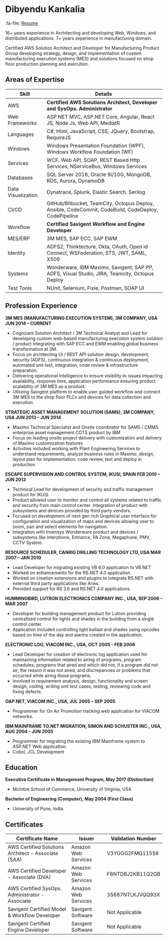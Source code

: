 # Dibyendu Kankalia

:fa-file: [Resume](https://github.com/dibyenduk/MyWebSite/blob/main/files/DibyenduKankalia.pdf?raw=true)

16+ years experience in Architecting and developing Web, Windows, and distributed
applications. 7+ years experience in manufacturing domain.

Certified AWS Solution Architect and Developer for Manufacturing Product Group
developing strategy, design, and implementation of custom manufacturing execution
systems (MES) and solutions focused on shop floor production planning and execution.


## Areas of Expertise

| Skill      | Details                          |
| ----------- | ------------------------------------ |
| AWS       | **Certified AWS Solutions Architect, Developer and SysOps. Administrator** |
| Web Frameworks | ASP.NET MVC, ASP.NET Core, Angular, React JS, Node Js, Web API, MediatR |
| Languages | C#, Html, JavaScript, CSS, JQuery, Bootstrap, RequireJS |
| Windows   | Windows Presentation Foundation (WPF), Windows Workflow Foundation (WF) |
| Services | WCF, Web API, SOAP, REST Based Http Services, NServiceBus, Windows Services |
| Databases | SQL Server 2016, Oracle 9i/10G, MongoDB, RDS, Aurora, DynamoDB |
| Data Visualization | Dynatrace, Splunk, Elastic Search. Serilog |
| CI/CD | GitHub/Bitbucket, TeamCity, Octopus Deploy, Ansible, CodeCommit, CodeBuild, CodeDeploy, CodePipeline|
| Workflow | **Certified Savigent Workflow and Engine Developer** |
| MES/ERP | 3M MES, SAP ECC, SAP EWM | 
| Identity | ADFS2, Thinktecture, Okta, OAuth, Open id Connect, WSFederation, STS, JWT, SAML, X509 |
| Systems| Wonderware, IBM Maximo, Savigent, SAP PP, ADFS, Visual Studio, JIRA, Teamcity, Octopus Deploy | 
| Test Tools| NUnit, Selenium, Fixie, Postman, SOAP UI |


## Profession Experience


**3M MES (MANUFACTURING EXECUTION SYSTEM), 3M COMPANY, USA JUN 2014 – CURRENT**

* Cognizant Solution Architect / 3M Technical Analyst and Lead for developing custom web-based
manufacturing execution system solution / product integrating with SAP ECC and EWM enabling
global business transformation at 3M.
* Focus on architecting UI / REST API solution design, development, security (ADFS), continuous
integration & continuous deployment, automated unit test, integration, code review & infrastructure
preparation.
* Delivering operational intelligence to ensure visibility to issues impacting availability, response time,
application performance ensuring product scalability of 3M MES as a product.
* Utilizing Savigent platform to enable user guided workflow and connect 3M MES to the shop floor
PLCs and devices for data collection and execution.

**STRATEGIC ASSET MANAGEMENT SOLUTION (SAMS), 3M COMPANY, USA JUN 2013 – JUN 2014**

* Maximo Technical Specialist and Onsite coordinator for SAMS / CMMS enterprise asset management
COTS product by IBM
* Focus on leading onsite project delivery with customization and delivery of Maximo customization
features
* Activities included working with Plant Engineering Services to understand requirements, analyze
business rules in Maximo, design, layout plan for implementation, code review, test and deploy in
production

**ESCAPE SUPERVISION AND CONTROL SYSTEM, IKUSI, SPAIN FEB 2010 – JUN 2013**

* Technical Lead for development of security and traffic management product for IKUSI.
* Product allowed user to monitor and control all systems related to traffic and security from main control center. Integration of product with subsystems and devices provided by third party vendors.
* Focused on development of next gen rich Graphical user interface for configuration and visualization of maps and devices allowing user to zoom, pan and select elements for navigation.
* Integration with Invensys Wonderware product and devices / subsystems like Interphone, Entrance, PA Zone, Megaphone, PMV, CCTV System.

**RESOURCE SCHEDULER, CANRIG DRILLING TECHNOLOGY LTD, USA MAR 2007 – JAN 2010**

* Lead Developer for migrating existing VB 6.0 application to VB.NET
* Worked on enhancements for the RS.NET 4.0 application.
* Worked on creation extensions and plugins to integrate RS.NET with external third party applications like Aries.
* Provided support for RS 3.6 and RS.NET 4.0 applications.

**HUMMINGBIRD, LUTRON ELECTRONICS COMPANY INC., USA, SEP 2006 – MAR 2007**

* Developer for building management product for Lutron providing centralized control for lights and shades in the building from a single control center.
* Application included controlling light ballast and shades using opcodes based on time of the day and alarms created in the application.

**ELECTRONIC LOG, VIACOM INC., USA, OCT 2005 – FEB 2006**

* Lead Developer for creation of electronic log application used for maintaining information related to airing of programs, program schedules, programs that aired and which did not, if a program did not air, the reason it was not aired, and discrepancies or problems that occurred while airing those programs.
* Involved in requirement analysis, design, functionality and screen design, coding, writing unit test cases, testing, reviewing code and fixing defects.

**OAP.NET, VIACOM INC., USA, JUL 2005 – SEP 2005**

* Programmer for On Air Promotion tracking web application for VIACOM networks.

**IBM MAINFRAME TO.NET MIGRATION, SIMON AND SCHUSTER INC., USA, AUG 2004 - JUN 2005**

* Programmer for migrating the existing IBM Mainframe system to ASP.NET Web application.
* Cobol, JCL Development

## Education

**Executive Certificate in Management Program, May 2017 (Distinction)**

* McIntire School of Commerce, University of Virginia, USA

**Bachelor of Engineering (Computer), May 2004 (First Class)**

* University of Pune, India

## Certificates

| Certificate Name      | Issuer                          | Validation Number |
| ----------- | ------------------------------------ |-------------|
| AWS Certified Solutions Architect - Associate (SAA) | Amazon Web Services | V3YGGG2FMQ115S6|
| AWS Certified Developer - Associate (DVA) | Amazon Web Services | F6NTDBJ2KB11Q2GB|
| AWS Certified SysOps. Administrator - Associate | Amazon Web Services | 35687NTLKJVQQ93X|
| Savigent Certified Model & Workflow Developer | Savigent Software | Not Applicable |
| Savigent Certified Engine Developer | Savigent Software | Not Applicable |